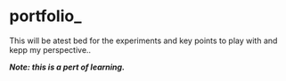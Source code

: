 # portfolio_

This will be atest bed for the experiments and key points to play with and kepp my perspective..

***Note: this is a pert of learning.***
